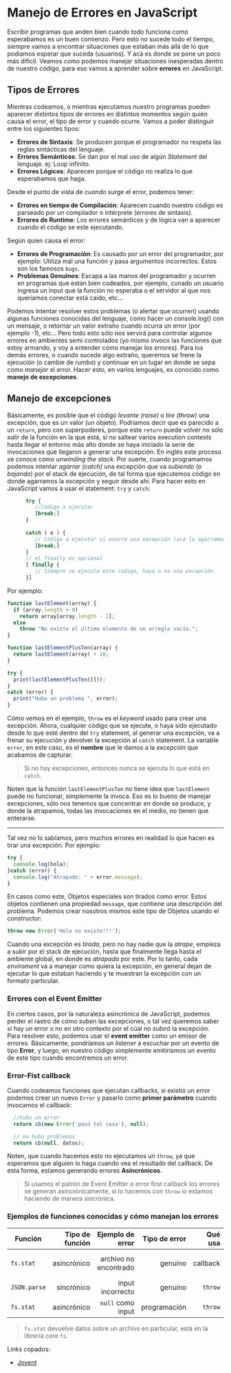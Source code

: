 # Manejo de Errores en JavaScript

Escribir programas que anden bien cuando todo funciona como esperabamos es un buen comienzo. Pero esto no sucede todo el tiempo, siempre vamos a encontrar situaciones que estaban más allá de lo que podiamos esperar que suceda (usuarios). Y acá es donde se pone un poco más díficil. Veamos como podemos manejar situaciones inesperadas dentro de nuestro código, para eso vamos a aprender sobre __errores__ en JavaScript.

## Tipos de Errores

Mientras codeamos, o mientras ejecutamos nuestro programas pueden aparecer distintos tipos de errores en distintos momentos según quién causa el error, el tipo de error y cuando ocurre. Vamos a poder distinguir entre los siguientes tipos:
* __Errores de Sintaxis__: Se producen porque el programador no respeta las reglas sintácticas del lenguaje.
* __Errores Semánticos__: Se dan por el mal uso de algún _Statement_ del lenguaje. ej: Loop infinito.
* __Errores Lógicos__: Aparecen porque el código no realiza lo que esperabamos que haga.

Desde el punto de vista de _cuando_ surge el error, podemos tener:
* __Errores en tiempo de Compilación__: Aparecen cuando nuestro código es parseado por un compilador o intérprete (errores de sintaxis). 
* __Errores de Runtime__: Los errores semánticos y de lógica van a aparecer cuando el código se este ejecutando.

Según quien causa el error:
* __Errores de Programación__: Es causado por un error del programador, por ejemplo: Utiliza mal una función y pasa argumentos incorrectos. Estos son los famosos `bugs`.
* __Problemas Genuinos__: Escapa a las manos del programador y ocurren en programas que están bien codeados, por ejemplo, cunado un usuario ingresa un input que la función no esperaba o el servidor al que nos queríamos conectar está caído, etc...

Podemos intentar resolver estos problemas (o alertar que ocurren) usando algunas funciones conocidas del lenguaje, como hacer un console.log() con un mensaje, o retornar un valor extraño cuando ocurra un error (por ejemplo -1), etc... Pero todo esto sólo nos servirá para controlar algunos errores en ambientes semi controlados (yo mismo invoco las funciones que estoy armando, y voy a entender cómo manejar los errores). Para los demás errores, o cuando sucede algo extraño, queremos se frene la ejecución (o cambie de rumbo) y continuar en un lugar en donde se sepa como _manejar_ el error. Hacer esto, en varios lenguajes, es conocido como __manejo de excepciones__.

## Manejo de excepciones

Básicamente, es posible que el código _levante (raise)_ o _tire (throw)_ una excepción, que es un valor (un objeto). Podríamos decir que es parecido a un `return`, pero con superpoderes, porque este `return` puede volver no sólo _salir_ de la función en la que está, si no saltear varios execution contexts hasta llegar el entorno más alto donde se haya iniciado la serie de invocaciones que llegaron a generar una excepción. En inglés este proceso se conoce como _unwinding the stack_. 
Por suerte, cuando programamos podemos intentar _agarrar (catch)_ una excepción que va _subiendo_ (o _bajando_) por el stack de ejecución, de tal forma que ejecutemos código en donde agarramos la excepción y seguir desde ahí.
Para hacer esto en JavaScript vamos a usar el statement: `try` y `catch`:

```javascript
      try {
         //Código a ejecutar
         [break;]
      } 
      
      catch ( e ) {
         // Código a ejecutar si ocurre una excepción (acá la agarramos)
         [break;]
      }
      // el finally es opcional 
      [ finally {
         // Siempre se ejecuta este código, haya o no una excepción
      }]
```

Por ejemplo:

```javascript
function lastElement(array) {
  if (array.length > 0)
    return array[array.length - 1];
  else
    throw "No existe el último elemento de un arreglo vacío.";
}

function lastElementPlusTen(array) {
  return lastElement(array) + 10;
}

try {
  print(lastElementPlusTen([]));
}
catch (error) {
  print("Hubo un problema ", error);
}
```

Cómo vemos en el ejemplo, `throw` es el _keyword_ usado para crear una excepción. Ahora, cualquier código que se ejecute, o haya sido ejecutado desde lo que esté dentro del `try` statement, al generar una excepción, va a frenar su ejecución y devolver la excepción al `catch` statement. La variable `error`, en este caso, es el __nombre__ que le damos a la _excepción_ que acabamos de capturar. 

> Si no hay excepciones, entonces nunca se ejecuta lo que está en `catch`.

Noten que la función `lastElementPlusTen` no tiene idea que `lastElement` puede no funcionar, simplemente la invoca. Eso es lo bueno de manejar excepciones, sólo nos tenemos que concentrar en donde se produce, y donde la atrapamos, todas las invocaciones en el medio, no tienen que enterarse.

---

Tal vez no lo sabíamos, pero muchos errores en realidad lo que hacen es tirar una excepción. Por ejemplo:

```javascript
try {
  console.log(hola);
}catch (error) {
  console.log("Atrapado: " + error.message);
}
```

En casos como este, Objetos especiales son tirados como error. Estos objetos contienen una propiedad `message`, que contiene una descripción del problema. Podemos crear nosotros mismos este tipo de Objetos usando el constructor:

```javascript
throw new Error('Hola no existe!!!');
```

Cuando una excepción es _tirada_, pero no hay nadie que la _atrape_, empieza a subir por el stack de ejecución, hasta que finalmente llega hasta el ambiente global, en donde es _atrapada_ por este. Por lo tanto, cada _enviroment_ va a manejar como quiera la excepción, en general dejan de ejecutar lo que estaban haciendo y te muestran la excepción con un formato particular.

### Errores con el Event Emitter

En ciertos casos, por la naturaleza asincrónica de JavaScript, podemos perder el rastro de cómo suben las excepciones, o tal vez queremos saber si hay un error o no en otro contexto por el cúal no _subirá_ la excepción. Para resolver esto, podemos usar el __event emitter__ como un emisor de errores. Básicamente, pondríamos un _listener_ a escuchar por un evento de tipo __Error__, y luego, en nuestro código simplemente emitiriamos un evento de este tipo cuando encontremos un error.

### Error-Fist callback

Cuando codeamos funciones que ejecutan callbacks, si existió un error podemos crear un nuevo `Error` y pasarlo como __primer parámetro__ cuando invocamos el callback:

```javascript
  //hubo un error
  return cb(new Error('pasó tal cosa'), null);

  // no hubo problemas
  return cb(null, datos);
```

Noten, que cuando hacemos esto no ejecutamos un `throw`, ya que esperamos que alguien lo haga cuando vea el resultado del callback. De esta forma, estamos generando errores __Asincrónicos__.

> Si usamos el patrón de Event Emitter o error first callback los errores se generan asincrónicamente, si lo hacemos con `throw` lo estamos haciendo de manera sincrónica.

### Ejemplos de funciones conocidas y cómo manejan los errores

| __Función__   | __Tipo de función__| __Ejemplo de error__  | __Tipo de error__ | __Qué usa__ | __Como lo manejamos__|
|--------   | ----:| ----:| ----: | ----: | ----: |
|`fs.stat`  | asincrónico | archivo no encontrado | genuino| callback | manejamos el error del callback |
|`JSON.parse`| sincrónico | input incorrecto | genuino| `throw` | `try / catch` |
|`fs.stat`  | asincrónico | `null` como input | programación| `throw` | arreglamos el bug |

> `fs.stat` devuelve datos sobre un archivo en particular, está en la librería core `fs`.


Links copados:

* [Joyent](https://www.joyent.com/node-js/production/design/errors)
